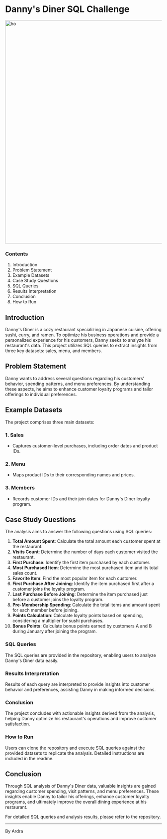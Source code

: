 # Danny's Diner SQL Challenge

<img width="716" alt="ho" src="https://github.com/Ard313/DannyDiner_SQLChallenge/assets/122507060/5b7234b8-dee9-4633-804f-d9d5e44bb972">


### Contents
1. Introduction
2. Problem Statement
3. Example Datasets
4. Case Study Questions
5. SQL Queries
6. Results Interpretation
7. Conclusion
8. How to Run




## Introduction
Danny's Diner is a cozy restaurant specializing in Japanese cuisine, offering sushi, curry, and ramen. To optimize his business operations and provide a personalized experience for his customers, Danny seeks to analyze his restaurant's data. This project utilizes SQL queries to extract insights from three key datasets: sales, menu, and members.

## Problem Statement
Danny wants to address several questions regarding his customers' behavior, spending patterns, and menu preferences. By understanding these aspects, he aims to enhance customer loyalty programs and tailor offerings to individual preferences.

## Example Datasets
The project comprises three main datasets:

### 1. Sales
- Captures customer-level purchases, including order dates and product IDs.

### 2. Menu
- Maps product IDs to their corresponding names and prices.

### 3. Members
- Records customer IDs and their join dates for Danny's Diner loyalty program.

## Case Study Questions
The analysis aims to answer the following questions using SQL queries:

1. **Total Amount Spent**: Calculate the total amount each customer spent at the restaurant.
2. **Visits Count**: Determine the number of days each customer visited the restaurant.
3. **First Purchase**: Identify the first item purchased by each customer.
4. **Most Purchased Item**: Determine the most purchased item and its total sales count.
5. **Favorite Item**: Find the most popular item for each customer.
6. **First Purchase After Joining**: Identify the item purchased first after a customer joins the loyalty program.
7. **Last Purchase Before Joining**: Determine the item purchased just before a customer joins the loyalty program.
8. **Pre-Membership Spending**: Calculate the total items and amount spent for each member before joining.
9. **Points Calculation**: Calculate loyalty points based on spending, considering a multiplier for sushi purchases.
10. **Bonus Points**: Calculate bonus points earned by customers A and B during January after joining the program.


### SQL Queries
The SQL queries are provided in the repository, enabling users to analyze Danny's Diner data easily.

### Results Interpretation
Results of each query are interpreted to provide insights into customer behavior and preferences, assisting Danny in making informed decisions.

### Conclusion
The project concludes with actionable insights derived from the analysis, helping Danny optimize his restaurant's operations and improve customer satisfaction.

### How to Run
Users can clone the repository and execute SQL queries against the provided datasets to replicate the analysis. Detailed instructions are included in the readme.

## Conclusion
Through SQL analysis of Danny's Diner data, valuable insights are gained regarding customer spending, visit patterns, and menu preferences. These insights enable Danny to tailor his offerings, enhance customer loyalty programs, and ultimately improve the overall dining experience at his restaurant.

For detailed SQL queries and analysis results, please refer to the repository.

---

By Ardra
